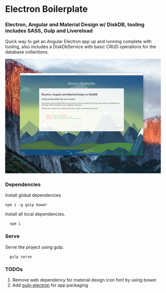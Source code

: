 # Electron Boilerplate

### Electron, Angular and Material Design w/ DiskDB, tooling includes SASS, Gulp and Livereload

Quick way to get an Angular Electron app up and running complete with tooling, also includes a DiskDbService with basic CRUD operations for the database collections.

![electron boilerplate screenshot](app/assets/images/screenshot.png)


### Dependencies

Install global dependencies

```
npm i -g gulp bower
```

Install all local dependencies.

```
  npm i
```

### Serve

Serve the project using gulp.

```
  gulp serve
```

### TODOs

  1. Remove web dependency for material design icon font by using bower
  2. Add [gulp-electron](https://www.npmjs.com/package/gulp-electron) for app packaging

